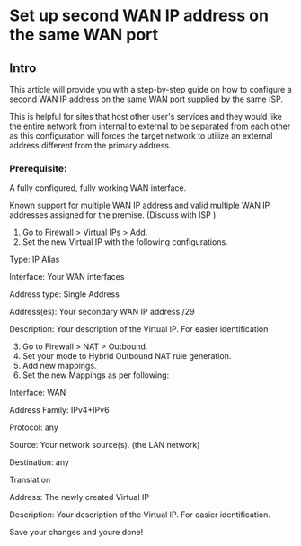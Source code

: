 # Set up second WAN IP address on the same WAN port



## Intro

This article will provide you with a step-by-step guide on how to configure a second WAN IP address on the same WAN port supplied by the same ISP.



This is helpful for sites that host other user's services and they would like the entire network from internal to external to be separated from each other as this configuration will forces the target network to utilize an external address different from the primary address.



### Prerequisite:

A fully configured, fully working WAN interface.

Known support for multiple WAN IP address and valid multiple WAN IP addresses assigned for the premise. (Discuss with ISP )



1. Go to Firewall > Virtual IPs > Add.&#x20;
2. Set the new Virtual IP with the following configurations.

Type: IP Alias

Interface: Your WAN interfaces

Address type: Single Address

Address(es): Your secondary WAN IP address /29

Description: Your description of the Virtual IP. For easier identification

3. Go to Firewall > NAT > Outbound.
4. Set your mode to Hybrid Outbound NAT rule generation.
5. Add new mappings.
6. Set the new Mappings as per following:

Interface: WAN

Address Family: IPv4+IPv6

Protocol: any

Source: Your network source(s). (the LAN network)

Destination: any



Translation

Address: The newly created Virtual IP

Description: Your description of the Virtual IP. For easier identification.



Save your changes and youre done!
